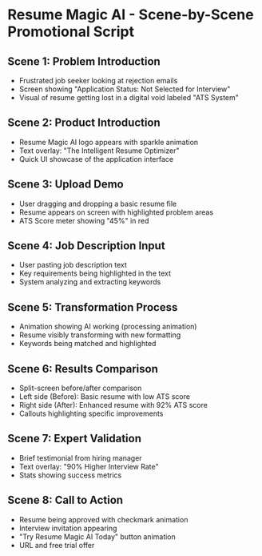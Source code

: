 
# Resume Magic AI - Scene-by-Scene Promotional Script

## Scene 1: Problem Introduction
- Frustrated job seeker looking at rejection emails
- Screen showing "Application Status: Not Selected for Interview"
- Visual of resume getting lost in a digital void labeled "ATS System"

## Scene 2: Product Introduction
- Resume Magic AI logo appears with sparkle animation
- Text overlay: "The Intelligent Resume Optimizer"
- Quick UI showcase of the application interface

## Scene 3: Upload Demo
- User dragging and dropping a basic resume file
- Resume appears on screen with highlighted problem areas
- ATS Score meter showing "45%" in red

## Scene 4: Job Description Input
- User pasting job description text
- Key requirements being highlighted in the text
- System analyzing and extracting keywords

## Scene 5: Transformation Process
- Animation showing AI working (processing animation)
- Resume visibly transforming with new formatting
- Keywords being matched and highlighted

## Scene 6: Results Comparison
- Split-screen before/after comparison
- Left side (Before): Basic resume with low ATS score
- Right side (After): Enhanced resume with 92% ATS score
- Callouts highlighting specific improvements

## Scene 7: Expert Validation
- Brief testimonial from hiring manager
- Text overlay: "90% Higher Interview Rate"
- Stats showing success metrics

## Scene 8: Call to Action
- Resume being approved with checkmark animation
- Interview invitation appearing
- "Try Resume Magic AI Today" button animation
- URL and free trial offer
